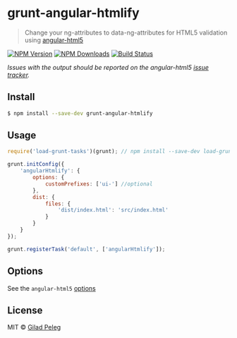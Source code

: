 # grunt-angular-htmlify

> Change your ng-attributes to data-ng-attributes for HTML5 validation using [angular-html5](https://github.com/pgilad/angular-html5)

[![NPM Version](http://img.shields.io/npm/v/grunt-angular-htmlify.svg?style=flat)](https://npmjs.org/package/grunt-angular-htmlify)
[![NPM Downloads](http://img.shields.io/npm/dm/grunt-angular-htmlify.svg?style=flat)](https://npmjs.org/package/grunt-angular-htmlify)
[![Build Status](http://img.shields.io/travis/pgilad/grunt-angular-htmlify.svg?style=flat)](https://travis-ci.org/pgilad/grunt-angular-htmlify)

*Issues with the output should be reported on the angular-html5 [issue tracker](https://github.com/pgilad/angular-html5/issues).*

## Install

```sh
$ npm install --save-dev grunt-angular-htmlify
```

## Usage

```js
require('load-grunt-tasks')(grunt); // npm install --save-dev load-grunt-tasks

grunt.initConfig({
    'angularHtmlify': {
        options: {
            customPrefixes: ['ui-'] //optional
        },
        dist: {
            files: {
                'dist/index.html': 'src/index.html'
            }
        }
    }
});

grunt.registerTask('default', ['angularHtmlify']);
```

## Options

See the `angular-html5` [options](https://github.com/pgilad/angular-html5#api)

## License

MIT © [Gilad Peleg](https://github.com/pgilad)
